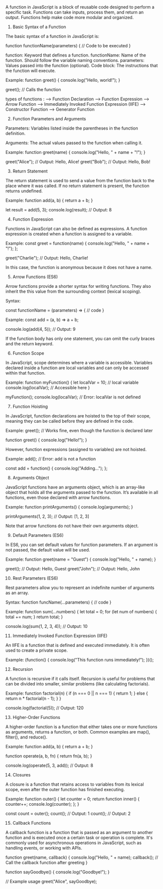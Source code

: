 A function in JavaScript is a block of reusable code designed to perform a specific task. Functions can take inputs, process them, and return an output. Functions help make code more modular and organized.

1. Basic Syntax of a Function

The basic syntax of a function in JavaScript is:

function functionName(parameters) {
// Code to be executed
}

function: Keyword that defines a function.
functionName: Name of the function. Should follow the variable naming conventions.
parameters: Values passed into the function (optional).
Code block: The instructions that the function will execute.

Example:
function greet() {
console.log("Hello, world!");
}

greet(); // Calls the function

types of functions :
--> Function Declaration
--> Function Expression
--> Arrow Function
--> Immediately Invoked Function Expression (IIFE)
--> Constructor Function
--> Generator Function

2. Function Parameters and Arguments

Parameters: Variables listed inside the parentheses in the function definition.

Arguments: The actual values passed to the function when calling it.

Example:
function greet(name) {
console.log("Hello, " + name + "!");
}

greet("Alice"); // Output: Hello, Alice!
greet("Bob"); // Output: Hello, Bob!

3. Return Statement

The return statement is used to send a value from the function back to the place where it was called. If no return statement is present, the function returns undefined.

Example:
function add(a, b) {
return a + b;
}

let result = add(5, 3);
console.log(result); // Output: 8

4. Function Expression

Functions in JavaScript can also be defined as expressions. A function expression is created when a function is assigned to a variable.

Example:
const greet = function(name) {
console.log("Hello, " + name + "!");
};

greet("Charlie"); // Output: Hello, Charlie!

In this case, the function is anonymous because it does not have a name.

5. Arrow Functions (ES6)

Arrow functions provide a shorter syntax for writing functions. They also inherit the this value from the surrounding context (lexical scoping).

Syntax:

const functionName = (parameters) => {
// code
}

Example:
const add = (a, b) => a + b;

console.log(add(4, 5)); // Output: 9

If the function body has only one statement, you can omit the curly braces and the return keyword.

6. Function Scope

In JavaScript, scope determines where a variable is accessible. Variables declared inside a function are local variables and can only be accessed within that function.

Example:
function myFunction() {
let localVar = 10; // local variable
console.log(localVar); // Accessible here
}

myFunction();
console.log(localVar); // Error: localVar is not defined

7. Function Hoisting

In JavaScript, function declarations are hoisted to the top of their scope, meaning they can be called before they are defined in the code.

Example:
greet(); // Works fine, even though the function is declared later

function greet() {
console.log("Hello!");
}

However, function expressions (assigned to variables) are not hoisted.

Example:
add(); // Error: add is not a function

const add = function() {
console.log("Adding...");
};

8. Arguments Object

JavaScript functions have an arguments object, which is an array-like object that holds all the arguments passed to the function. It’s available in all functions, even those declared with arrow functions.

Example:
function printArguments() {
console.log(arguments);
}

printArguments(1, 2, 3); // Output: [1, 2, 3]

Note that arrow functions do not have their own arguments object.

9. Default Parameters (ES6)

In ES6, you can set default values for function parameters. If an argument is not passed, the default value will be used.

Example:
function greet(name = "Guest") {
console.log("Hello, " + name);
}

greet(); // Output: Hello, Guest
greet("John"); // Output: Hello, John

10. Rest Parameters (ES6)

Rest parameters allow you to represent an indefinite number of arguments as an array.

Syntax:
function funcName(...parameters) {
// code
}

Example:
function sum(...numbers) {
let total = 0;
for (let num of numbers) {
total += num;
}
return total;
}

console.log(sum(1, 2, 3, 4)); // Output: 10

11. Immediately Invoked Function Expression (IIFE)

An IIFE is a function that is defined and executed immediately. It is often used to create a private scope.

Example:
(function() {
console.log("This function runs immediately!");
})();

12. Recursion

A function is recursive if it calls itself. Recursion is useful for problems that can be divided into smaller, similar problems (like calculating factorials).

Example:
function factorial(n) {
if (n === 0 || n === 1) {
return 1;
} else {
return n \* factorial(n - 1);
}
}

console.log(factorial(5)); // Output: 120

13. Higher-Order Functions

A higher-order function is a function that either takes one or more functions as arguments, returns a function, or both. Common examples are map(), filter(), and reduce().

Example:
function add(a, b) {
return a + b;
}

function operate(a, b, fn) {
return fn(a, b);
}

console.log(operate(5, 3, add)); // Output: 8

14. Closures

A closure is a function that retains access to variables from its lexical scope, even after the outer function has finished executing.

Example:
function outer() {
let counter = 0;
return function inner() {
counter++;
console.log(counter);
};
}

const count = outer();
count(); // Output: 1
count(); // Output: 2

15. Callback Functions

A callback function is a function that is passed as an argument to another function and is executed once a certain task or operation is complete. It's commonly used for asynchronous operations in JavaScript, such as handling events, or working with APIs.

function greet(name, callback) {
console.log("Hello, " + name);
callback(); // Call the callback function after greeting
}

function sayGoodbye() {
console.log("Goodbye!");
}

// Example usage
greet("Alice", sayGoodbye);
